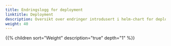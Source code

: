 ```yaml
---
title: Endringslogg for deployment
linktitle: Deployment
description: Oversikt over endringer introdusert i helm-chart for deployment.
weight: 40
---
```


{{% children sort="Weight" description="true" depth="1" %}}